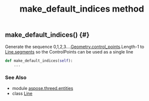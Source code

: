 ﻿---
title: make_default_indices method
second_title: Aspose.3D for Python via .NET API References
description: 
type: docs
weight: 70
url: /python-net/aspose.threed.entities/line/make_default_indices/
is_root: false
---

## make_default_indices() {#}

Generate the sequence 0,1,2,3....[Geometry.control_points](/3d/python-net/aspose.threed.entities/geometry#control_points).Length-1 to [Line.segments](/3d/python-net/aspose.threed.entities/line#segments) so the ControlPoints can be used as a single line



```python
def make_default_indices(self):
    ...
```





### See Also
* module [aspose.threed.entities](../../)
* class [Line](/3d/python-net/aspose.threed.entities/line)
